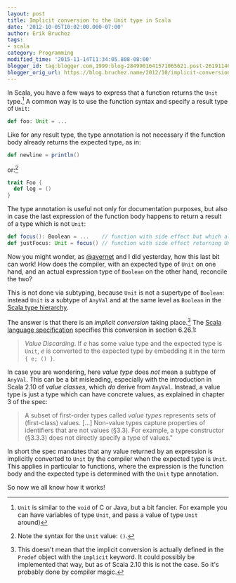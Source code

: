 ```yaml
---
layout: post
title: Implicit conversion to the Unit type in Scala
date: '2012-10-05T10:02:00.000-07:00'
author: Erik Bruchez
tags:
- scala
category: Programming
modified_time: '2015-11-14T11:34:05.808-08:00'
blogger_id: tag:blogger.com,1999:blog-2849901641571065621.post-2619114618400983867
blogger_orig_url: https://blog.bruchez.name/2012/10/implicit-conversion-to-unit-type-in.html
---
```


In Scala, you have a few ways to express that a function returns the `Unit` type.[^1] A common way is to use the
function syntax and specify a result type of `Unit`:

```scala
def foo: Unit = ...
```

Like for any result type, the type annotation is not necessary if the function body already returns the expected type,
as in:

```scala
def newline = println()
```

or:[^2]

```scala
trait Foo {
  def log = ()
}
```

The type annotation is useful not only for documentation purposes, but also in case the last expression of the
function body happens to return a result of a type which is not `Unit`:

```scala
def focus(): Boolean = ...    // function with side effect but which also returns a value
def justFocus: Unit = focus() // function with side effect returning Unit
```

Now you might wonder, as [@avernet](https://twitter.com/avernet) and I did yesterday, how this last bit can work!
How does the compiler, with an expected type of `Unit` on one hand, and an actual expression type of `Boolean` on the other hand,
reconcile the two?

This is not done via subtyping, because `Unit` is not a supertype of `Boolean`: instead `Unit` is a subtype of `AnyVal`
and at the same level as `Boolean` in the [Scala type hierarchy](http://www.scala-lang.org/node/128).

The answer is that there is an *implicit conversion* taking place.[^3] The [Scala language
specification](http://www.scala-lang.org/docu/files/ScalaReference.pdf) specifies this conversion in section 6.26.1:

> *Value Discarding*. If *e* has some value type and the expected type is `Unit`, *e* is converted to the expected type
> by embedding it in the term `{ e; () }`.

In case you are wondering, here *value type* does *not* mean a subtype of `AnyVal`. This can be a bit misleading,
especially with the introduction in Scala 2.10 of *value classes*, which *do* derive from `AnyVal`. Instead, a value
type is just a type which can have concrete values, as explained in chapter 3 of the spec:

> A subset of first-order types called *value types* represents sets of (first-class) values. […] Non-value types
> capture properties of identifiers that are not values (§3.3). For example, a type constructor (§3.3.3) does not
> directly specify a type of values."

In short the spec mandates that any value returned by an expression is implicitly converted to
`Unit` by the compiler when the expected type is `Unit`. This applies in particular to functions, where the
expression is the function body and the expected type is determined with the `Unit` type annotation.

So now we all know how it works!

[^1]: `Unit` is similar to the `void` of C or Java, but a bit fancier. For example you can have variables of type `Unit`,
and pass a value of type `Unit` around)

[^2]: Note the syntax for the `Unit` value: `()`.

[^3]: This doesn't mean that the implicit conversion is actually defined in the `Predef` object with the `implicit`
keyword. It could possibly be implemented that way, but as of Scala 2.10 this is not the case. So it's probably done by
compiler magic.
